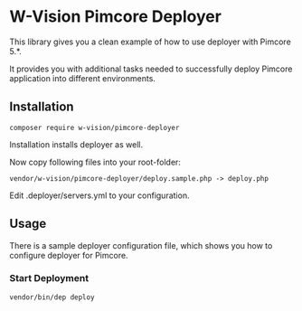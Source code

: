 # W-Vision Pimcore Deployer

This library gives you a clean example of how to use deployer with Pimcore 5.*.

It provides you with additional tasks needed to successfully deploy Pimcore application into different environments.

## Installation

```
composer require w-vision/pimcore-deployer
```

Installation installs deployer as well.

Now copy following files into your root-folder:

```
vendor/w-vision/pimcore-deployer/deploy.sample.php -> deploy.php
```

Edit .deployer/servers.yml to your configuration.

## Usage

There is a sample deployer configuration file, which shows you how to configure deployer for Pimcore.

### Start Deployment

```
vendor/bin/dep deploy
```